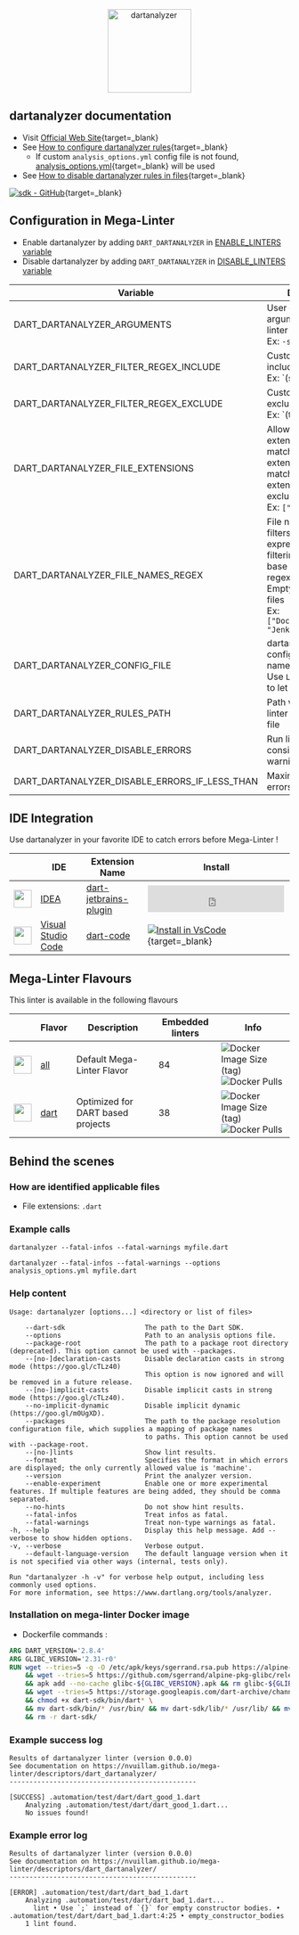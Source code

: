 <!-- markdownlint-disable MD033 MD041 -->
<!-- Generated by .automation/build.py, please do not update manually -->

<div align="center">
  <a href="https://github.com/dart-lang/sdk/tree/master/pkg/analyzer_cli#readme" target="blank" title="Visit linter Web Site">
    <img src="https://manifesto.co.uk/wp-content/uploads/2014/08/dart-logo.png" alt="dartanalyzer" height="150px" class="megalinter-banner">
  </a>
</div>

## dartanalyzer documentation

- Visit [Official Web Site](https://github.com/dart-lang/sdk/tree/master/pkg/analyzer_cli#readme){target=_blank}
- See [How to configure dartanalyzer rules](https://dart.dev/guides/language/analysis-options#the-analysis-options-file){target=_blank}
  - If custom `analysis_options.yml` config file is not found, [analysis_options.yml](https://github.com/nvuillam/mega-linter/tree/master/TEMPLATES/analysis_options.yml){target=_blank} will be used
- See [How to disable dartanalyzer rules in files](https://dart.dev/guides/language/analysis-options#suppressing-rules-for-a-file){target=_blank}

[![sdk - GitHub](https://gh-card.dev/repos/dart-lang/sdk.svg?fullname=)](https://github.com/dart-lang/sdk){target=_blank}

## Configuration in Mega-Linter

- Enable dartanalyzer by adding `DART_DARTANALYZER` in [ENABLE_LINTERS variable](https://nvuillam.github.io/mega-linter/configuration/#activation-and-deactivation)
- Disable dartanalyzer by adding `DART_DARTANALYZER` in [DISABLE_LINTERS variable](https://nvuillam.github.io/mega-linter/configuration/#activation-and-deactivation)

| Variable                                      | Description                                                                                                                                                                                  | Default value                                    |
|-----------------------------------------------|----------------------------------------------------------------------------------------------------------------------------------------------------------------------------------------------|--------------------------------------------------|
| DART_DARTANALYZER_ARGUMENTS                   | User custom arguments to add in linter CLI call<br/>Ex: `-s --foo "bar"`                                                                                                                     |                                                  |
| DART_DARTANALYZER_FILTER_REGEX_INCLUDE        | Custom regex including filter<br/>Ex: `(src|lib)`                                                                                                                                            | Include every file                               |
| DART_DARTANALYZER_FILTER_REGEX_EXCLUDE        | Custom regex excluding filter<br/>Ex: `(test|examples)`                                                                                                                                      | Exclude no file                                  |
| DART_DARTANALYZER_FILE_EXTENSIONS             | Allowed file extensions. `"*"` matches any extension, `""` matches empty extension. Empty list excludes all files<br/>Ex: `[".py", ""]`                                                      | `[".dart"]`                                      |
| DART_DARTANALYZER_FILE_NAMES_REGEX            | File name regex filters. Regular expression list for filtering files by their base names using regex full match. Empty list includes all files<br/>Ex: `["Dockerfile(-.+)?", "Jenkinsfile"]` | Include every file                               |
| DART_DARTANALYZER_CONFIG_FILE                 | dartanalyzer configuration file name</br>Use `LINTER_DEFAULT` to let the linter find it                                                                                                      | `analysis_options.yml`                           |
| DART_DARTANALYZER_RULES_PATH                  | Path where to find linter configuration file                                                                                                                                                 | Workspace folder, then Mega-Linter default rules |
| DART_DARTANALYZER_DISABLE_ERRORS              | Run linter but consider errors as warnings                                                                                                                                                   | `false`                                          |
| DART_DARTANALYZER_DISABLE_ERRORS_IF_LESS_THAN | Maximum number of errors allowed                                                                                                                                                             | `0`                                              |

## IDE Integration

Use dartanalyzer in your favorite IDE to catch errors before Mega-Linter !

| <!-- -->                                                                                                                                     | IDE                                                      | Extension Name                                                                       | Install                                                                                                                                                                   |
|----------------------------------------------------------------------------------------------------------------------------------------------|----------------------------------------------------------|--------------------------------------------------------------------------------------|---------------------------------------------------------------------------------------------------------------------------------------------------------------------------|
| <img src="https://github.com/nvuillam/mega-linter/raw/master/docs/assets/icons/idea.ico" alt="" height="32px" class="megalinter-icon"></a>   | [IDEA](https://www.jetbrains.com/products.html#type=ide) | [dart-jetbrains-plugin](https://plugins.jetbrains.com/plugin/6351-dart)              | <iframe frameborder="none" width="245px" height="48px" src="https://plugins.jetbrains.com/embeddable/install/6351"></iframe>                                              |
| <img src="https://github.com/nvuillam/mega-linter/raw/master/docs/assets/icons/vscode.ico" alt="" height="32px" class="megalinter-icon"></a> | [Visual Studio Code](https://code.visualstudio.com/)     | [dart-code](https://marketplace.visualstudio.com/items?itemName=Dart-Code.dart-code) | [![Install in VsCode](https://github.com/nvuillam/mega-linter/raw/master/docs/assets/images/btn_install_vscode.png)](vscode:extension/Dart-Code.dart-code){target=_blank} |

## Mega-Linter Flavours

This linter is available in the following flavours

| <!-- -->                                                                                                                                                  | Flavor                                                           | Description                       | Embedded linters | Info                                                                                                                                                                             |
|-----------------------------------------------------------------------------------------------------------------------------------------------------------|------------------------------------------------------------------|-----------------------------------|------------------|----------------------------------------------------------------------------------------------------------------------------------------------------------------------------------|
| <img src="https://github.com/nvuillam/mega-linter/raw/master/docs/assets/images/mega-linter-square.png" alt="" height="32px" class="megalinter-icon"></a> | [all](https://nvuillam.github.io/mega-linter/supported-linters/) | Default Mega-Linter Flavor        | 84               | ![Docker Image Size (tag)](https://img.shields.io/docker/image-size/nvuillam/mega-linter/v4) ![Docker Pulls](https://img.shields.io/docker/pulls/nvuillam/mega-linter)           |
| <img src="https://github.com/nvuillam/mega-linter/raw/master/docs/assets/icons/dart.ico" alt="" height="32px" class="megalinter-icon"></a>                | [dart](https://nvuillam.github.io/mega-linter/flavors/dart/)     | Optimized for DART based projects | 38               | ![Docker Image Size (tag)](https://img.shields.io/docker/image-size/nvuillam/mega-linter-dart/v4) ![Docker Pulls](https://img.shields.io/docker/pulls/nvuillam/mega-linter-dart) |

## Behind the scenes

### How are identified applicable files

- File extensions: `.dart`

<!-- markdownlint-disable -->
<!-- /* cSpell:disable */ -->

### Example calls

```shell
dartanalyzer --fatal-infos --fatal-warnings myfile.dart
```

```shell
dartanalyzer --fatal-infos --fatal-warnings --options analysis_options.yml myfile.dart
```


### Help content

```shell
Usage: dartanalyzer [options...] <directory or list of files>

    --dart-sdk                    The path to the Dart SDK.
    --options                     Path to an analysis options file.
    --package-root                The path to a package root directory (deprecated). This option cannot be used with --packages.
    --[no-]declaration-casts      Disable declaration casts in strong mode (https://goo.gl/cTLz40)
                                  This option is now ignored and will be removed in a future release.
    --[no-]implicit-casts         Disable implicit casts in strong mode (https://goo.gl/cTLz40).
    --no-implicit-dynamic         Disable implicit dynamic (https://goo.gl/m0UgXD).
    --packages                    The path to the package resolution configuration file, which supplies a mapping of package names
                                  to paths. This option cannot be used with --package-root.
    --[no-]lints                  Show lint results.
    --format                      Specifies the format in which errors are displayed; the only currently allowed value is 'machine'.
    --version                     Print the analyzer version.
    --enable-experiment           Enable one or more experimental features. If multiple features are being added, they should be comma separated.
    --no-hints                    Do not show hint results.
    --fatal-infos                 Treat infos as fatal.
    --fatal-warnings              Treat non-type warnings as fatal.
-h, --help                        Display this help message. Add --verbose to show hidden options.
-v, --verbose                     Verbose output.
    --default-language-version    The default language version when it is not specified via other ways (internal, tests only).

Run "dartanalyzer -h -v" for verbose help output, including less commonly used options.
For more information, see https://www.dartlang.org/tools/analyzer.

```

### Installation on mega-linter Docker image

- Dockerfile commands :
```dockerfile
ARG DART_VERSION='2.8.4'
ARG GLIBC_VERSION='2.31-r0'
RUN wget --tries=5 -q -O /etc/apk/keys/sgerrand.rsa.pub https://alpine-pkgs.sgerrand.com/sgerrand.rsa.pub \
    && wget --tries=5 https://github.com/sgerrand/alpine-pkg-glibc/releases/download/${GLIBC_VERSION}/glibc-${GLIBC_VERSION}.apk \
    && apk add --no-cache glibc-${GLIBC_VERSION}.apk && rm glibc-${GLIBC_VERSION}.apk \
    && wget --tries=5 https://storage.googleapis.com/dart-archive/channels/stable/release/${DART_VERSION}/sdk/dartsdk-linux-x64-release.zip -O - -q | unzip -q - \
    && chmod +x dart-sdk/bin/dart* \
    && mv dart-sdk/bin/* /usr/bin/ && mv dart-sdk/lib/* /usr/lib/ && mv dart-sdk/include/* /usr/include/ \
    && rm -r dart-sdk/

```


### Example success log

```shell
Results of dartanalyzer linter (version 0.0.0)
See documentation on https://nvuillam.github.io/mega-linter/descriptors/dart_dartanalyzer/
-----------------------------------------------

[SUCCESS] .automation/test/dart/dart_good_1.dart
    Analyzing .automation/test/dart/dart_good_1.dart...
    No issues found!

```

### Example error log

```shell
Results of dartanalyzer linter (version 0.0.0)
See documentation on https://nvuillam.github.io/mega-linter/descriptors/dart_dartanalyzer/
-----------------------------------------------

[ERROR] .automation/test/dart/dart_bad_1.dart
    Analyzing .automation/test/dart/dart_bad_1.dart...
      lint • Use `;` instead of `{}` for empty constructor bodies. • .automation/test/dart/dart_bad_1.dart:4:25 • empty_constructor_bodies
    1 lint found.

```
